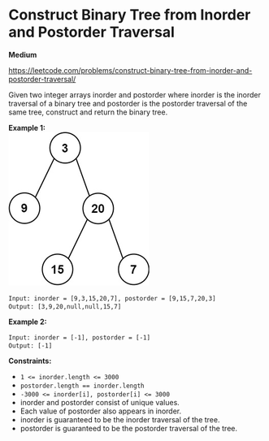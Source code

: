 # Construct Binary Tree from Inorder and Postorder Traversal
**Medium**

https://leetcode.com/problems/construct-binary-tree-from-inorder-and-postorder-traversal/

Given two integer arrays inorder and postorder where inorder is the inorder traversal of a binary tree and postorder is the postorder traversal of the same tree, construct and return the binary tree.

 

**Example 1:**  
![](./tree.jpg)

```
Input: inorder = [9,3,15,20,7], postorder = [9,15,7,20,3]
Output: [3,9,20,null,null,15,7]
```
**Example 2:**
```
Input: inorder = [-1], postorder = [-1]
Output: [-1]
```
 
**Constraints:**

- `1 <= inorder.length <= 3000`
- `postorder.length == inorder.length`
- `-3000 <= inorder[i], postorder[i] <= 3000`
- inorder and postorder consist of unique values.
- Each value of postorder also appears in inorder.
- inorder is guaranteed to be the inorder traversal of the tree.
- postorder is guaranteed to be the postorder traversal of the tree.
